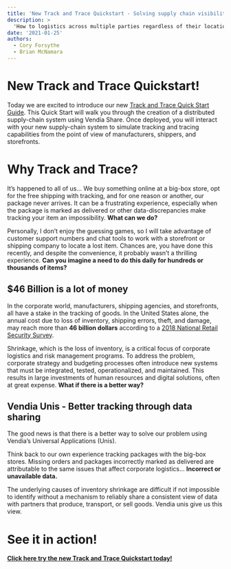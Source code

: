 ```yaml
---
title: 'New Track and Trace Quickstart - Solving supply chain visibility through data sharing with Vendia'
description: > 
  'How to logistics across multiple parties regardless of their location and technology stack; forming the foundation of a real-world risk-management focused supply chain system.'
date: '2021-01-25'
authors:
  - Cory Forsythe
  - Brian McNamara
---
```


# New Track and Trace Quickstart!
Today we are excited to introduce our new [Track and Trace Quick Start Guide](https://vendia.net/docs/share/quickstart/trackandtrace).  This Quick Start will walk you through the creation of a distributed supply-chain system using Vendia Share.  Once deployed, you will interact with your new supply-chain system to simulate tracking and tracing capabilities from the point of view of manufacturers, shippers, and storefronts. 


# Why Track and Trace?
It’s happened to all of us… We buy something online at a big-box store, opt for the free shipping with tracking, and for one reason or another, our package never arrives. It can be a frustrating experience, especially when the package is marked as delivered or other data-discrepancies make tracking your item an impossibility. **What can we do?**

Personally, I don’t enjoy the guessing games, so I will take advantage of customer support numbers and chat tools to work with a storefront or shipping company to locate a lost item.  Chances are, you have done this recently, and despite the convenience, it probably wasn’t a thrilling experience.  **Can you imagine a need to do this daily for hundreds or thousands of items?**


## $46 Billion is a lot of money  

In the corporate world, manufacturers, shipping agencies, and storefronts, all have a stake in the tracking of goods.  In the United States alone, the annual cost due to loss of inventory, shipping errors, theft, and damage, may reach more than **46 billion dollars** according to a [2018 National Retail Security Survey](https://cdn.nrf.com/sites/default/files/2018-10/NRF-NRSS-Industry-Research-Survey-2018.pdf).

Shrinkage, which is the loss of inventory, is a critical focus of corporate logistics and risk management programs. To address the problem, corporate strategy and budgeting processes often introduce new systems that must be integrated, tested, operationalized, and maintained.  This results in large investments of human resources and digital solutions, often at great expense.  **What if there is a better way?**



## Vendia Unis - Better tracking through data sharing  

The good news is that there is a better way to solve our problem using Vendia’s Universal Applications (Unis). 

Think back to our own experience tracking packages with the big-box stores.  Missing orders and packages incorrectly marked as delivered are attributable to the same issues that affect corporate logistics… **Incorrect or unavailable data.**

The underlying causes of inventory shrinkage are difficult if not impossible to identify without a mechanism to reliably share a consistent view of data with partners that produce, transport, or sell goods.  Vendia unis give us this view.



# See it in action!  

**[Click here try the new Track and Trace Quickstart today!](https://vendia.net/docs/share/quickstart/trackandtrace)**
